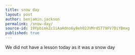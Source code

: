 ```yaml
---
title: snow day
layout: post
author: benjamin.jackson
permalink: /snow-day/
source-id: 19YpbimkZc1iAaHdno6y8eh02JVMrd5T79FV7DiYBmxg
published: true
---
```

We did not have a lesson today as it was a snow day

